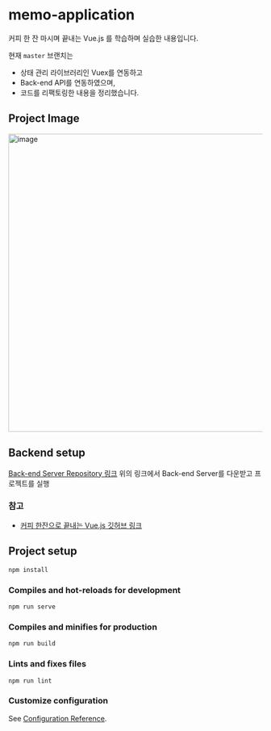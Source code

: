 # memo-application 
커피 한 잔 마시며 끝내는 Vue.js 를 학습하며 실습한 내용입니다.  

현재 `master` 브랜치는  
- 상태 관리 라이브러리인 Vuex를 연동하고
- Back-end API를 연동하였으며, 
- 코드를 리팩토링한 내용을 정리했습니다.

## Project Image

<img width="591" alt="image" src="https://user-images.githubusercontent.com/60806840/85702114-0ab63480-b719-11ea-9865-030ef213500b.png">


## Backend setup

[Back-end Server Repository 링크](https://github.com/CanDoVueJS/RESTful-api-server)
위의 링크에서 Back-end Server를 다운받고 프로젝트를 실행

### 참고

- [커피 한잔으로 끝내는 Vue.js 깃허브 링크](https://github.com/CanDoVueJS)


## Project setup
```
npm install
```

### Compiles and hot-reloads for development
```
npm run serve
```

### Compiles and minifies for production
```
npm run build
```

### Lints and fixes files
```
npm run lint
```

### Customize configuration
See [Configuration Reference](https://cli.vuejs.org/config/).

